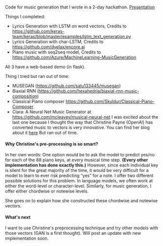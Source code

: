 
Code for music generation that I wrote in a 2-day hackathon.
[Presentation](https://github.com/piyush-kgp/Music-Generation-with-AI/blob/master/Music%20generation%20with%20AI.pdf)


Things I completed:
- Lyrics Generation with LSTM on word vectors,
Credits to <https://github.com/keras-team/keras/blob/master/examples/lstm_text_generation.py>
- Lyrics Generation with char-LSTM, Credits to <https://github.com/dyelax/encore.ai>
- Piano music with seq2seq model, Credits to <https://github.com/Azure/MachineLearning-MusicGeneration>

All 3 have a web-based demo (in flask).


Thing I tried but ran out of time:
- MUSEGAN (<https://github.com/salu133445/musegan>)
- Biaxial RNN (<https://github.com/hexahedria/biaxial-rnn-music-composition>)
- Classical Piano composer <https://github.com/Skuldur/Classical-Piano-Composer>
- Clara: A Neural Net Music Generator at <https://github.com/mcleavey/musical-neural-net>
I was excited about the last one because I thought the way that Christine Payne (OpenAI) has converted music to vectors is very innovative.
 You can find her blog about it [here](http://christinemcleavey.com/clara-a-neural-net-music-generator)
 But ran out of time.

#### Why Christine's pre-processing is so smart?
In her own words:
One option would be to ask the model to predict yes/no for each of the 88 piano keys, at every musical time step.
<b>(Every other implementation has done exactly this.)</b>
However, since each individual key is silent for the great majority of the time, it would be very difficult for a model to learn to ever risk predicting “yes” for a note. I offer two different possible solutions for this problem. In language models, we often work at either the word-level or character-level. Similarly, for music generation, I offer either chordwise or notewise levels.

She goes on to explain how she constructed these chordwise and notewise vectors.


#### What's next
I want to use Christine's preprocessing technique and try other models with those vectors (GAN is a first thought).
Will post an update with new implementation soon.
